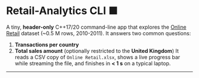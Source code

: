 # Retail-Analytics CLI ■
A tiny, **header-only** C++17/20 command-line app that explores the
[Online Retail](https://archive.ics.uci.edu/dataset/352/online+retail) dataset
(~0.5 M rows, 2010-2011).
It answers two common questions:
1. **Transactions per country**
2. **Total sales amount** (optionally restricted to the **United Kingdom**)
It reads a CSV copy of `Online Retail.xlsx`, shows a live progress bar while
streaming the file, and finishes in **< 1 s** on a typical laptop.
---
